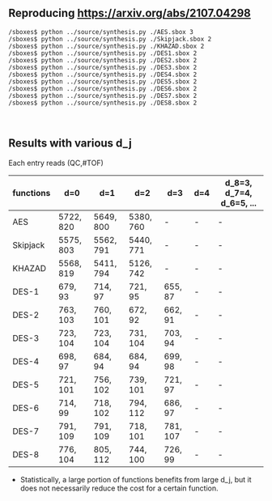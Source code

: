## Reproducing https://arxiv.org/abs/2107.04298

```
/sboxes$ python ../source/synthesis.py ./AES.sbox 3
/sboxes$ python ../source/synthesis.py ./Skipjack.sbox 2
/sboxes$ python ../source/synthesis.py ./KHAZAD.sbox 2
/sboxes$ python ../source/synthesis.py ./DES1.sbox 2
/sboxes$ python ../source/synthesis.py ./DES2.sbox 2
/sboxes$ python ../source/synthesis.py ./DES3.sbox 2
/sboxes$ python ../source/synthesis.py ./DES4.sbox 2
/sboxes$ python ../source/synthesis.py ./DES5.sbox 2
/sboxes$ python ../source/synthesis.py ./DES6.sbox 2
/sboxes$ python ../source/synthesis.py ./DES7.sbox 2
/sboxes$ python ../source/synthesis.py ./DES8.sbox 2
```

</br>

## Results with various d_j
Each entry reads (QC,#TOF)  

|  functions |      d=0      |      d=1      |      d=2      |      d=3      |      d=4      | d_8=3, d_7=4, d_6=5, ... |
|    ----    |      ----     |     ----      |     ----      |     ----      |     ----      |         ----             |
|    AES     | 5722, 820     | 5649, 800     | 5380, 760     |       -       |       -       |            -             |
|  Skipjack  | 5575, 803     | 5562, 791     | 5440, 771     |       -       |       -       |            -             |
|   KHAZAD   | 5568, 819     | 5411, 794     | 5126, 742     |       -       |       -       |            -             |
|   DES-1    | 679, 93       | 714, 97       | 721, 95       | 655, 87       |       -       |            -             |
|   DES-2    | 763, 103      | 760, 101      | 672, 92       | 662, 91       |       -       |            -             |
|   DES-3    | 723, 104      | 723, 104      | 731, 104      | 703, 94       |       -       |            -             |
|   DES-4    | 698, 97       | 684, 94       | 684, 94       | 699, 98       |       -       |            -             |
|   DES-5    | 721, 101      | 756, 102      | 739, 101      | 721, 97       |       -       |            -             |
|   DES-6    | 714, 99       | 718, 102      | 794, 112      | 686, 97       |       -       |            -             |
|   DES-7    | 791, 109      | 791, 109      | 718, 101      | 781, 107      |       -       |            -             |
|   DES-8    | 776, 104      | 805, 112      | 744, 100      | 726, 99       |       -       |            -             |

* Statistically, a large portion of functions benefits from large d_j, but it does not necessarily reduce the cost for a certain function.
